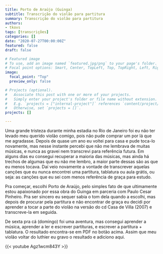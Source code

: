 ```yaml
---
title: Porto de Araújo (Guinga)
subtitle: Transcrição do violão para partitura
summary: Transcrição do violão para partitura
authors:
- tkovs
tags: [transcrições]
categories: []
date: "2020-07-27T00:00:00Z"
featured: false
draft: false

# Featured image
# To use, add an image named `featured.jpg/png` to your page's folder.
# Focal point options: Smart, Center, TopLeft, Top, TopRight, Left, Right, BottomLeft, Bottom, BottomRight
image:
  focal_point: "Top"
  preview_only: false

# Projects (optional).
#   Associate this post with one or more of your projects.
#   Simply enter your project's folder or file name without extension.
#   E.g. `projects = ["internal-project"]` references `content/project/deep-learning/index.md`.
#   Otherwise, set `projects = []`.
projects: []

---
```


Uma grande tristeza durante minha estadia no Rio de Janeiro foi eu não ter levado meu querido violão comigo, pois não pude comprar um por lá que me agradasse. Depois de quase um ano eu voltei para casa e pude toca-lo novamente, mas nesse instante percebi que não me lembrava de muitas músicas, e nunca as gravei nem transcrevi para referência futura. Em alguns dias eu consegui recuperar a maioria das músicas, mas ainda há trechos de algumas que eu não me lembro, a maior parte dessas são as que eu menos tocava. Daí veio novamente a vontade de transcrever aquelas canções que eu nunca encontrei uma partitura, tablatura ou aula grátis, ou seja: as canções que eu sei com menos referência de graça para estudo.

Pra começar, escolhi Porto de Araújo, pelo simples fato de que ultimamente estou apaixonado por essa obra do Guinga em parceria com Paulo Cesar Pinheiro. Pra ser sincero eu sequer sabia o tom dela quando a escolhi, mas depois de procurar pela partitura e não encontrar de graça eu decidi por aprender a tocar a parte do violão na versão do cd Casa de Villa (2007) e transcreve-la em seguida.

De sexta pra cá (domingo) foi uma aventura, mas consegui aprender a música, aprender a ler e escrever partituras, e escrever a partitura + tablatura. O resultado encontra-se em PDF no botão acima. Assim que meu violão voltar do luthier eu gravo o resultado e adiciono aqui.

{{< youtube Agz1wcm843Y >}}
